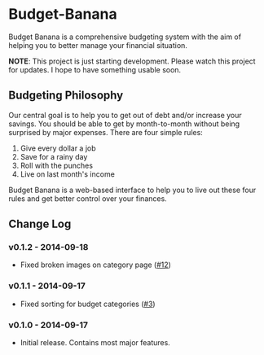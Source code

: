 Budget-Banana
=============

Budget Banana is a comprehensive budgeting system with the aim of helping you to better manage your financial situation.

**NOTE**: This project is just starting development. Please watch this project for updates. I hope to have something usable soon.

Budgeting Philosophy
-------------

Our central goal is to help you to get out of debt and/or increase your savings. You should be able to get by month-to-month without being surprised by major expenses. There are four simple rules:

1. Give every dollar a job
2. Save for a rainy day
3. Roll with the punches
4. Live on last month's income

Budget Banana is a web-based interface to help you to live out these four rules and get better control over your finances.

Change Log
-------------

### v0.1.2 - 2014-09-18 ###

* Fixed broken images on category page ([#12](https://github.com/devbanana/Budget-Banana/issues/12))

### v0.1.1 - 2014-09-17 ###

* Fixed sorting for budget categories ([#3](http://github.com/devbanana/Budget-Banana/issues/3))

### v0.1.0 - 2014-09-17 ###

* Initial release. Contains most major features.
